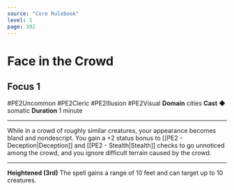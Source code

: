 ```yaml
---
source: "Core Rulebook"
level: 1
page: 392
---
```


# Face in the Crowd
## Focus 1
#PE2Uncommon #PE2Cleric #PE2Illusion #PE2Visual 
**Domain** cities
**Cast** ◆ somatic
**Duration** 1 minute

-----
While in a crowd of roughly similar creatures, your appearance becomes bland and nondescript. You gain a +2 status bonus to [[PE2 - Deception|Deception]] and [[PE2 - Stealth|Stealth]] checks to go unnoticed among the crowd, and you ignore difficult terrain caused by the crowd.

---
**Heightened (3rd)** The spell gains a range of 10 feet and can target up to 10 creatures.